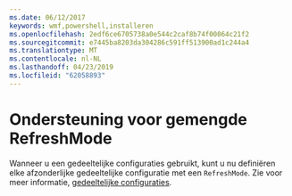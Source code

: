 ```yaml
---
ms.date: 06/12/2017
keywords: wmf,powershell,installeren
ms.openlocfilehash: 2edf6ce6705738a0e544c2caf8b74f00064c21f2
ms.sourcegitcommit: e7445ba8203da304286c591ff513900ad1c244a4
ms.translationtype: MT
ms.contentlocale: nl-NL
ms.lasthandoff: 04/23/2019
ms.locfileid: "62058893"
---
```

# <a name="support-for-mixed-refreshmode"></a>Ondersteuning voor gemengde RefreshMode

Wanneer u een gedeeltelijke configuraties gebruikt, kunt u nu definiëren elke afzonderlijke gedeeltelijke configuratie met een `RefreshMode`.
Zie voor meer informatie, [gedeeltelijke configuraties](https://msdn.microsoft.com/powershell/dsc/partialconfigs).

